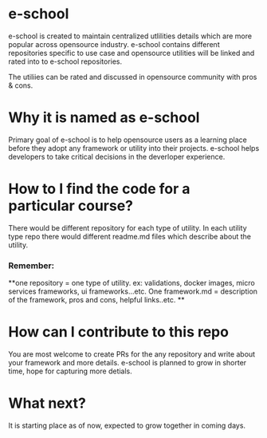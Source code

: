 e-school
=====

e-school is created to maintain centralized utlilities details which are more popular across opensource industry. e-school contains different repositories specific to use case and opensource utilities will be linked and rated into to e-school repositories. 

The utiliies can be rated and discussed in opensource community with pros & cons. 

# Why it is named as e-school
Primary goal of e-school is to help opensource users as a learning place before they adopt any framework or utility into their projects. e-school helps developers to take critical decisions in the deverloper experience.

# How to I find the code for a particular course?
There would be different repository for each type of utility. In each utility type repo there would different readme.md files which describe about the utility. 

### Remember: 
**one repository = one type of utility. ex: validations, docker images, micro services frameworks, ui frameworks...etc.
One framework.md = description of the framework, pros and cons, helpful links..etc. **

# How can I contribute to this repo
You are most welcome to create PRs for the any repository and write about your framework and more details. e-school is planned to grow in shorter time, hope for capturing more detials.

# What next?
It is starting place as of now, expected to grow together in coming days.

